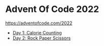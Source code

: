 # Advent Of Code 2022

https://adventofcode.com/2022

  * [Day 1: Calorie Counting](./src/Day%2001%20Calorie%20Counting.ipynb)
  * [Day 2: Rock Paper Scissors](./src/Day%2002%20Rock%20Paper%20Scissors.ipynb)